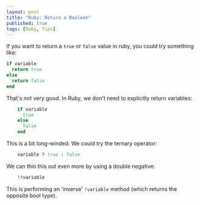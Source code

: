 ```yaml
---
layout: post
title: "Ruby: Return a Boolean"
published: true
tags: [Ruby, Tips]
---
```


If you want to return a `true` or `false` value in ruby, you could try something like:

``` ruby
if variable
  return true
else
  return false
end
```

That's not very good.  In Ruby, we don't need to explicitly return variables:

``` ruby
    if variable
      true
    else
      false
    end
```

This is a bit long-winded. We could try the ternary operator:

``` ruby
    variable ? true : false
```

We can thin this out even more by using a double negative:

``` ruby
    !!variable
```

This is performing an 'inverse' `!variable` method (which returns the opposite bool type).
